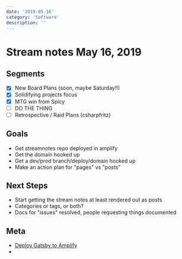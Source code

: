 ```yaml
---
date: '2019-05-16'
category: 'Software'
description: ''
---
```


# Stream notes May 16, 2019

## Segments

- [x] New Board Plans (soon, maybe Saturday!!)
- [x] Solidifying projects focus
- [x] MTG win from Spicy
- [ ] DO THE THING
- [ ] Retrospective / Raid Plans (csharpfritz)

## Goals

- Get streamnotes repo deployed in amplify
- Get the domain hooked up
- Get a dev/prod branch/deploy/domain hooked up
- Make an action plan for "pages" vs "posts"

## Next Steps

- Start getting the stream notes at least rendered out as posts
- Categories or tags, or both?
- Docs for "issues" resolved, people requesting things documented

## Meta

- [Deploy Gatsby to Amplify](https://www.gatsbyjs.org/blog/2018-08-24-gatsby-aws-hosting/)
-
